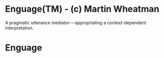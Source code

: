 # Enguage(TM) - (c) Martin Wheatman
A pragmatic utterance mediator---appropriating a context-dependent interpretation.
# Enguage
